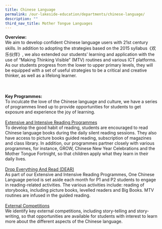```yaml
---
title: Chinese Language
permalink: /our-lakeside-education/departments/chinese-language/
description: ""
third_nav_title: Mother Tongue Languages
---
```



<b>Overview:</b>
<br>
We aim to develop confident Chinese language users with 21st century skills. In addition to adopting the strategies based on the 2015 syllabus《欢乐伙伴》, we also extended our students’ learning and application with the use of “Making Thinking Visible” (MTV) routines and various ICT platforms. As our students progress from the lower to upper primary levels, they will be equipped with a set of useful strategies to be a critical and creative thinker, as well as a lifelong learner.
<br><br>
<br><br>
<b>Key Programmes:</b><br>
To inculcate the love of the Chinese language and culture, we have a series of programmes lined up to provide opportunities for students to get exposure and experience the joy of learning.
<br><br>
<u>Extensive and Intensive Reading Programmes</u><br>
To develop the good habit of reading, students are encouraged to read Chinese language books during the daily silent reading sessions. They also have access to picture books guided reading, subscription of magazines and class library. In addition, our programmes partner closely with various programmes, for instance, GROW, Chinese New Year Celebrations and the Mother Tongue Fortnight, so that children apply what they learn in their daily lives.
<br><br>
<u>Drop Everything And Read (DEAR)</u><br>
As part of our Extensive and Intensive Reading Programmes, One Chinese Language period is set aside each month for P1 and P2 students to engage in reading-related activities. The various activities include: reading of storybooks, including picture books, levelled readers and Big Books. MTV routines are infused in the guided reading.
<br><br>
<u>External Competitions</u><br>
We identify key external competitions, including story-telling and story-writing, so that opportunities are available for students with interest to learn more about the different aspects of the Chinese language.